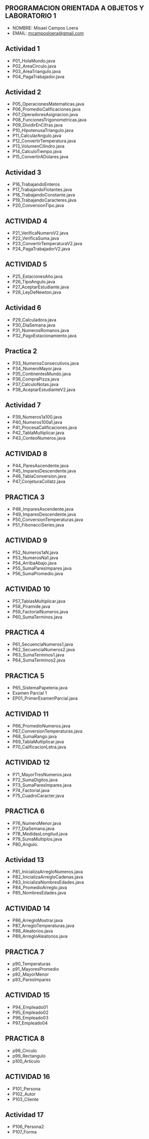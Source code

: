 ## PROGRAMACION ORIENTADA A OBJETOS Y LABORATORIO 1
- NOMBRE: Misael Campos Loera
- EMAIL: mcamposloera@gmail.com

## Actividad 1
- P01_HolaMundo.java
- P02_AreaCirculo.java
- P03_AreaTriangulo.java
- P04_PagaTrabajador.java
## Actividad 2
- P05_OperacionesMatematicas.java
- P06_PromedioCalificaciones.java
- P07_OperadoresAsignacion.java
- P08_FuncionesTrigonometricas.java
- P09_DividirEnCifras.java
- P10_HipotenusaTriangulo.java
- P11_CalcularAngulo.java
- P12_ConvertirTemperatura.java
- P13_VolumenCilindro.java
- P14_CalculoTiempo.java
- P15_ConvertirADolares.java
## Actividad 3
- P16_TrabajandoEnteros
- P17_TrabajandoFlotantes.java
- P18_TrabajandoConstante.java
- P19_TrabajandoCaracteres.java
- P20_ConversionTipo.java
## ACTIVIDAD 4
- P21_VerificaNumeroV2.java
- P22_VerificaSuma.java
- P23_ConvertirTemperaturaV2.java
- P24_PagaTrabajadorV2.java
## ACTIVIDAD 5
- P25_EstacionesAño.java
- P26_TipoAngulo.java
- P27_AceptarEstudiante.java
- P28_LeyDeNewton.java
## Actividad 6
- P29_Calculadora.java
- P30_DiaSemana.java
- P31_NumerosRomanos.java
- P32_PagoEstacionamiento.java
## Practica 2
- P33_NumerosConsecutivos.java
- P34_NumeroMayor.java
- P35_ContinentesMundo.java
- P36_CompraPizza.java
- P37_CalculoNotas.java
- P38_AceptarEstudianteV2.java
## Actividad 7
- P39_Numeros1a100.java
- P40_Numeros100a1.java
- P41_ProcesaCalificaciones.java
- P42_TablaMultiplicar.java
- P43_ConteoNumeros.java
## ACTIVIDAD 8
- P44_ParesAscendente.java
- P45_ImparesDescendente.java
- P46_TablaConversion.java
- P47_ConjeturaCollatz.java
## PRACTICA 3
- P48_ImparesAscendente.java
- P49_ImparesDescendente.java
- P50_ConversionTemperaturas.java
- P51_FibonacciSeries.java
## ACTIVIDAD 9
- P52_Numeros1aN.java
- P53_NumerosNa1.java
- P54_ArribaAbajo.java
- P55_SumaParesImpares.java
- P56_SumaPromedio.java
## ACTIVIDAD 10
- P57_TablasMultiplicar.java
- P58_Piramide.java
- P59_FactorialNumeros.java
- P60_SumaTerminos.java
## PRACTICA 4
- P61_SecuenciaNumeros1.java
- P62_SecuenciaNumeros2.java
- P63_SumaTerminos1.java
- P64_SumaTerminos2.java
## PRACTICA 5
- P65_SistemaPapeleria.java
- Examen Parcial 1
- EP01_PrimerExamenParcial.java
## ACTIVIDAD 11
- P66_PromedioNumeros.java
- P67_ConversionTemperaturas.java
- P68_SumaRango.java
- P69_TablaMultiplicar.java
- P70_CalificacionLetra.java
## ACTIVIDAD 12
- P71_MayorTresNumeros.java
- P72_SumaDigitos.java
- P73_SumaParesImpares.java
- P74_Factorial.java
- P75_CuadroCaracter.java
## PRACTICA 6
- P76_NumeroMenor.java
- P77_DiaSemana.java
- P78_MedidasLongitud.java
- P79_SumaMultiplos.java
- P80_Angulo.
## Actividad 13
- P81_InicializaArregloNumeros.java
- P82_InicializaArregloCadenas.java
- P83_InicializaNombresEdades.java
- P84_PromedioArreglo.java
- P85_NombresEdades.java
## ACTIVIDAD 14
- P86_ArregloMostrar.java
- P87_ArregloTemperaturas.java
- P88_Aleatorios.java
- P89_ArregloAleatorios.java
## PRACTICA 7
- p90_Temperaturas
- p91_MayoresPromedio
- p92_MayorMenor
- p93_ParesImpares
## ACTIVIDAD 15
- P94_Empleado01
- P95_Empleado02
- P96_Empleado03
- P97_Empleado04
## PRACTICA 8
- p98_Circulo
- p99_Rectangulo
- p100_Articulo
## ACTIVIDAD 16
- P101_Persona
- P102_Autor
- P103_Cliente
## Actividad 17
- P106_Persona2
- P107_Forma